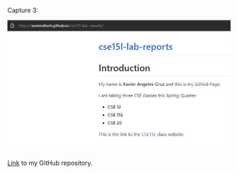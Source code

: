 Capture 3:


![Capture3](Capture3.JPG)


[Link](https://github.com/XAVIERALBERT/cse15l-lab-reports) to my GitHub repository.


